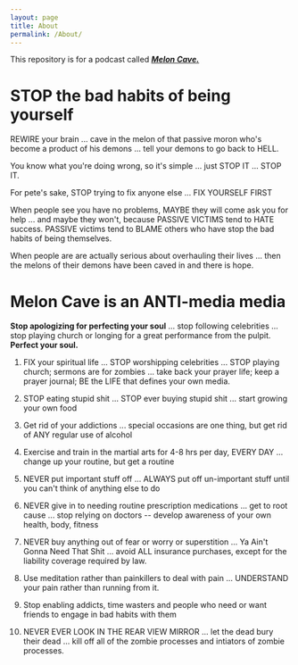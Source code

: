 ```yaml
---
layout: page
title: About
permalink: /About/
---
```


This repository is for a podcast called [***Melon Cave.***](https://five.libsyn.com/show/episodes/view/31126668)

# STOP the bad habits of being yourself

REWIRE your brain ... cave in the melon of that passive moron who's become a product of his demons ... tell your demons to go back to HELL.

You know what you're doing wrong, so it's simple ... just STOP IT ... STOP IT. 

For pete's sake, STOP trying to fix anyone else ... FIX YOURSELF FIRST

When people see you have no problems, MAYBE they will come ask you for help ... and maybe they won't, because PASSIVE VICTIMS tend to HATE success.  PASSIVE victims tend to BLAME others who have stop the bad habits of being themselves.

When people are are actually serious about overhauling their lives ... then the melons of their demons have been caved in and there is hope.

# Melon Cave is an ANTI-media media

**Stop apologizing for perfecting your soul** ... stop following celebrities ... stop playing church or longing for a great performance from the pulpit. **Perfect your soul.**

1) FIX your spiritual life ... STOP worshipping celebrities ... STOP playing church; sermons are for zombies ... take back your prayer life; keep a prayer journal; BE the LIFE that defines your own media.

2) STOP eating stupid shit ... STOP ever buying stupid shit ... start growing your own food

3) Get rid of your addictions ... special occasions are one thing, but get rid of ANY regular use of alcohol

4) Exercise and train in the martial arts for 4-8 hrs per day, EVERY DAY ... change up your routine, but get a routine

5) NEVER put important stuff off ... ALWAYS put off un-important stuff until you can't think of anything else to do

6) NEVER give in to needing routine prescription medications ... get to root cause ... stop relying on doctors -- develop awareness of your own health, body, fitness

7) NEVER buy anything out of fear or worry or superstition ... Ya Ain't Gonna Need That Shit ... avoid ALL insurance purchases, except for the liability coverage required by law.

8) Use meditation rather than painkillers to deal with pain ... UNDERSTAND your pain rather than running from it.

9) Stop enabling addicts, time wasters and people who need or want friends to engage in bad habits with them

10) NEVER EVER LOOK IN THE REAR VIEW MIRROR ... let the dead bury their dead ... kill off all of the zombie processes and intiators of zombie processes.

